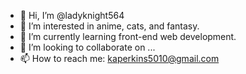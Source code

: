 - 👋 Hi, I’m @ladyknight564
- 👀 I’m interested in anime, cats, and fantasy.
- 🌱 I’m currently learning front-end web development.
- 💞️ I’m looking to collaborate on ...
- 📫 How to reach me: kaperkins5010@gmail.com

<!---
ladyknight564/ladyknight564 is a ✨ special ✨ repository because its `README.md` (this file) appears on your GitHub profile.
You can click the Preview link to take a look at your changes.
--->
